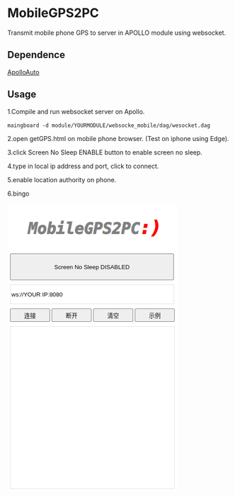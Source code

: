 # MobileGPS2PC
Transmit mobile phone GPS to server in APOLLO module using websocket. 

## Dependence
[ApolloAuto](https://github.com/ApolloAuto/apollo)


## Usage
1.Compile and run websocket server on Apollo.
```
maingboard -d module/YOURMODULE/websocke_mobile/dag/wesocket.dag
```
2.open getGPS.html on mobile phone browser. (Test on iphone using Edge).

3.click Screen No Sleep ENABLE button to enable screen no sleep.

4.type in local ip address and port, click to connect.

5.enable location authority on phone.

6.bingo

![](https://github.com/Printeger/MobileGPS2PC/raw/master/pic/1.png)
